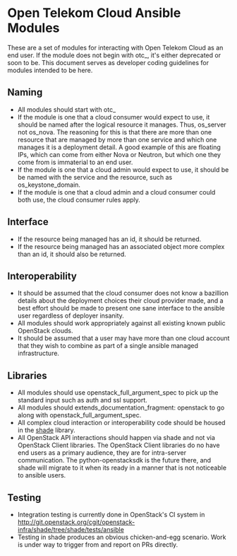 Open Telekom Cloud Ansible Modules
=========================

These are a set of modules for interacting with Open Telekom Cloud as an end user. 
If the module does not begin with otc_, it's either deprecated
or soon to be. This document serves as developer coding guidelines for
modules intended to be here.

Naming
------

* All modules should start with otc_
* If the module is one that a cloud consumer would expect to use, it should be
  named after the logical resource it manages. Thus, os\_server not os\_nova.
  The reasoning for this is that there are more than one resource that are
  managed by more than one service and which one manages it is a deployment
  detail. A good example of this are floating IPs, which can come from either
  Nova or Neutron, but which one they come from is immaterial to an end user.
* If the module is one that a cloud admin would expect to use, it should be
  be named with the service and the resource, such as os\_keystone\_domain.
* If the module is one that a cloud admin and a cloud consumer could both use,
  the cloud consumer rules apply.

Interface
---------

* If the resource being managed has an id, it should be returned.
* If the resource being managed has an associated object more complex than
  an id, it should also be returned.

Interoperability
----------------

* It should be assumed that the cloud consumer does not know a bazillion
  details about the deployment choices their cloud provider made, and a best
  effort should be made to present one sane interface to the ansible user
  regardless of deployer insanity.
* All modules should work appropriately against all existing known public
  OpenStack clouds.
* It should be assumed that a user may have more than one cloud account that
  they wish to combine as part of a single ansible managed infrastructure.

Libraries
---------

* All modules should use openstack\_full\_argument\_spec to pick up the
  standard input such as auth and ssl support.
* All modules should extends\_documentation\_fragment: openstack to go along
  with openstack\_full\_argument\_spec.
* All complex cloud interaction or interoperability code should be housed in
  the [shade](http://git.openstack.org/cgit/openstack-infra/shade) library.
* All OpenStack API interactions should happen via shade and not via
  OpenStack Client libraries. The OpenStack Client libraries do no have end
  users as a primary audience, they are for intra-server communication. The
  python-openstacksdk is the future there, and shade will migrate to it when
  its ready in a manner that is not noticeable to ansible users.

Testing
-------

* Integration testing is currently done in OpenStack's CI system in
  http://git.openstack.org/cgit/openstack-infra/shade/tree/shade/tests/ansible
* Testing in shade produces an obvious chicken-and-egg scenario. Work is under
  way to trigger from and report on PRs directly.
